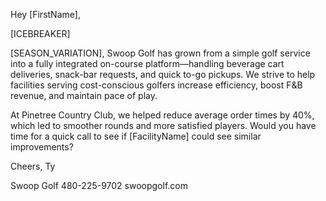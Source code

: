 Hey [FirstName],

[ICEBREAKER]

[SEASON_VARIATION], Swoop Golf has grown from a simple golf service into a fully integrated on-course platform—handling beverage cart deliveries, snack-bar requests, and quick to-go pickups. We strive to help facilities serving cost-conscious golfers increase efficiency, boost F&B revenue, and maintain pace of play.

At Pinetree Country Club, we helped reduce average order times by 40%, which led to smoother rounds and more satisfied players. Would you have time for a quick call to see if [FacilityName] could see similar improvements?

Cheers,
Ty

Swoop Golf
480-225-9702
swoopgolf.com
